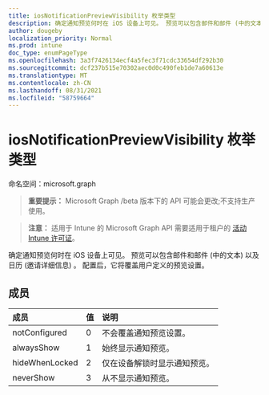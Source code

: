 ```yaml
---
title: iosNotificationPreviewVisibility 枚举类型
description: 确定通知预览何时在 iOS 设备上可见。 预览可以包含邮件和邮件 (中的文本) 以及日历 (邀请详细信息) 。 配置后，它将覆盖用户定义的预览设置。
author: dougeby
localization_priority: Normal
ms.prod: intune
doc_type: enumPageType
ms.openlocfilehash: 3a3f7426134ecf4a5fec3f71cdc33654df292b30
ms.sourcegitcommit: dcf237b515e70302aec0d0c490feb1de7a60613e
ms.translationtype: MT
ms.contentlocale: zh-CN
ms.lasthandoff: 08/31/2021
ms.locfileid: "58759664"
---
```

# <a name="iosnotificationpreviewvisibility-enum-type"></a>iosNotificationPreviewVisibility 枚举类型

命名空间：microsoft.graph

> **重要提示：** Microsoft Graph /beta 版本下的 API 可能会更改;不支持生产使用。

> **注意：** 适用于 Intune 的 Microsoft Graph API 需要适用于租户的 [活动 Intune 许可证](https://go.microsoft.com/fwlink/?linkid=839381)。

确定通知预览何时在 iOS 设备上可见。 预览可以包含邮件和邮件 (中的文本) 以及日历 (邀请详细信息) 。 配置后，它将覆盖用户定义的预览设置。

## <a name="members"></a>成员
|成员|值|说明|
|:---|:---|:---|
|notConfigured|0|不会覆盖通知预览设置。|
|alwaysShow|1|始终显示通知预览。|
|hideWhenLocked|2|仅在设备解锁时显示通知预览。|
|neverShow|3|从不显示通知预览。|



